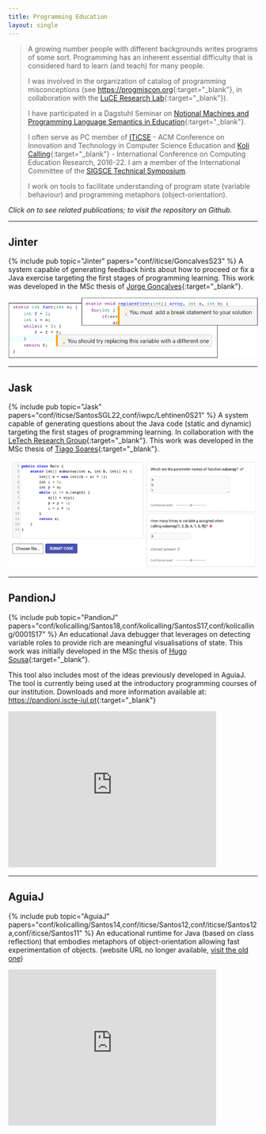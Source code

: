 ```yaml
---
title: Programming Education
layout: single
---
```

> A growing number people with different backgrounds writes programs of some sort. Programming has an inherent essential difficulty that is considered hard to learn (and teach) for many people.
>
> I was involved in the organization of catalog of programming misconceptions (see <https://progmiscon.org>{:target="_blank"}, in collaboration with the [LuCE Research Lab](https://luce.si.usi.ch){:target="_blank"}).
>
> I have participated in a Dagstuhl Seminar on [Notional Machines and Programming Language Semantics in Education](http://www.dagstuhl.de/19281){:target="_blank"}.
>
> I often serve as PC member of [ITiCSE](https://iticse.acm.org) - ACM Conference on Innovation and Technology in Computer Science Education and [Koli Calling](https://www.kolicalling.fi){:target="_blank"} - International Conference on Computing Education Research, 2016-22.
> I am a member of the International Committee of the [SIGSCE Technical Symposium](https://sigcse2023.sigcse.org).
>
> I work on tools to facilitate understanding of program state (variable behaviour) and programming metaphors (object-orientation).

*Click on <i class="fa fa-book"></i> to see related publications;  <i class="fa fa-github"></i> to visit the repository on Github.*

***
## Jinter
{% include pub topic="Jinter" papers="conf/iticse/GoncalvesS23" %} A system capable of generating feedback hints about how to proceed or fix a Java exercise targeting the first stages of programming learning. This work was developed in the MSc thesis of [Jorge Gonçalves](https://www.linkedin.com/in/jorge-gonçalves-77b56380/){:target="_blank"}.

 ![Jinter](images/jinter.png)

***
## Jask
{% include pub topic="Jask" papers="conf/iticse/SantosSGL22,conf/iwpc/Lehtinen0S21" %} A system capable of generating questions about the Java code (static and dynamic) targeting the first stages of programming learning. In collaboration with the [LeTech Research Group](https://research.cs.aalto.fi/LeTech/){:target="_blank"}. This work was developed in the MSc thesis of [Tiago Soares](https://www.linkedin.com/in/tiagofmartinho){:target="_blank"}.

 ![Jask](images/jask.png)

***

## PandionJ  <a href="https://github.com/andre-santos-pt/pandionj"><i class="fa fa-github fa-lg"></i></a>

{% include pub topic="PandionJ" papers="conf/kolicalling/Santos18,conf/kolicalling/SantosS17,conf/kolicalling/0001S17" %} An educational Java debugger that leverages on detecting variable roles to provide rich are meaningful visualisations of state. This work was initially developed in the MSc thesis of [Hugo Sousa](https://www.linkedin.com/in/hugo-sousa-43456928/){:target="_blank"}.

This tool also includes most of the ideas previously developed in AguiaJ. The tool is currently being used at the introductory programming courses of our institution. Downloads and more information available at: <https://pandionj.iscte-iul.pt>{:target="_blank"}

<iframe width="420" height="315" src="https://www.youtube.com/embed/pdvq6OVHpu8" frameborder="0" allowfullscreen></iframe>

***

## AguiaJ

{% include pub topic="AguiaJ" papers="conf/kolicalling/Santos14,conf/iticse/Santos12,conf/iticse/Santos12a,conf/iticse/Santos11" %} An educational runtime for Java (based on class reflection) that embodies metaphors of object-orientation allowing fast experimentation of objects. (website URL no longer available, [visit the old one](https://sites.google.com/view/aguiaj))
<iframe width="420" height="315" src="https://www.youtube.com/embed/3E2GAxCA4h8" frameborder="0" allowfullscreen></iframe>
